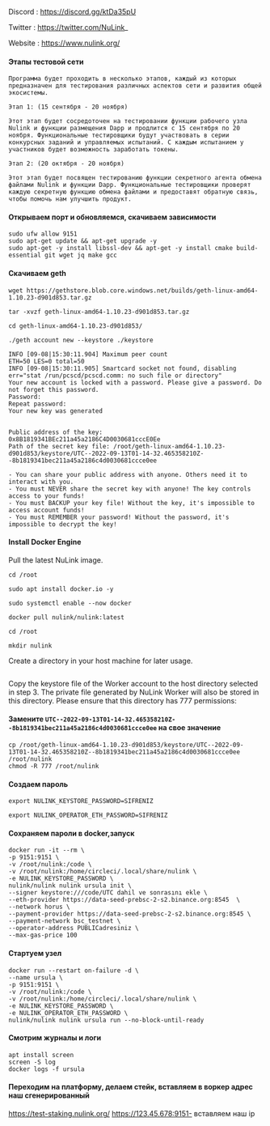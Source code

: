 Discord : https://discord.gg/ktDa35pU

Twitter : https://twitter.com/NuLink_

Website : https://www.nulink.org/

#### Этапы тестовой сети
```
Программа будет проходить в несколько этапов, каждый из которых предназначен для тестирования различных аспектов сети и развития общей экосистемы.

Этап 1: (15 сентября - 20 ноября)

Этот этап будет сосредоточен на тестировании функции рабочего узла Nulink и функции размещения Dapp и продлится с 15 сентября по 20 ноября. Функциональные тестировщики будут участвовать в серии конкурсных заданий и управляемых испытаний. С каждым испытанием у участников будет возможность заработать токены.

Этап 2: (20 октября - 20 ноября)

Этот этап будет посвящен тестированию функции секретного агента обмена файлами Nulink и функции Dapp. Функциональные тестировщики проверят каждую секретную функцию обмена файлами и предоставят обратную связь, чтобы помочь нам улучшить продукт.
```
#### Открываем порт и обновляемся, скачиваем зависимости
```
sudo ufw allow 9151
sudo apt-get update && apt-get upgrade -y
sudo apt-get -y install libssl-dev && apt-get -y install cmake build-essential git wget jq make gcc
```

#### Скачиваем geth
```
wget https://gethstore.blob.core.windows.net/builds/geth-linux-amd64-1.10.23-d901d853.tar.gz

tar -xvzf geth-linux-amd64-1.10.23-d901d853.tar.gz

cd geth-linux-amd64-1.10.23-d901d853/

./geth account new --keystore ./keystore
```
```
INFO [09-08|15:30:11.904] Maximum peer count                       ETH=50 LES=0 total=50
INFO [09-08|15:30:11.905] Smartcard socket not found, disabling    err="stat /run/pcscd/pcscd.comm: no such file or directory"
Your new account is locked with a password. Please give a password. Do not forget this password.
Password: 
Repeat password: 
Your new key was generated


Public address of the key:   0x8B1819341BEc211a45a2186C4D0030681cccE0Ee
Path of the secret key file: /root/geth-linux-amd64-1.10.23-d901d853/keystore/UTC--2022-09-13T01-14-32.465358210Z--8b1819341bec211a45a2186c4d0030681ccce0ee

- You can share your public address with anyone. Others need it to interact with you.
- You must NEVER share the secret key with anyone! The key controls access to your funds!
- You must BACKUP your key file! Without the key, it's impossible to access account funds!
- You must REMEMBER your password! Without the password, it's impossible to decrypt the key!
```

#### Install Docker Engine
Pull the latest NuLink image.
```
cd /root

sudo apt install docker.io -y

sudo systemctl enable --now docker

docker pull nulink/nulink:latest

cd /root

mkdir nulink
```
Create a directory in your host machine for later usage.
```

```
Copy the keystore file of the Worker account to the host directory selected in step 3. The private file generated by NuLink Worker will also be stored in this directory. Please ensure that this directory has 777 permissions:
#### Замените `UTC--2022-09-13T01-14-32.465358210Z--8b1819341bec211a45a2186c4d0030681ccce0ee` на свое значение
``` 
cp /root/geth-linux-amd64-1.10.23-d901d853/keystore/UTC--2022-09-13T01-14-32.465358210Z--8b1819341bec211a45a2186c4d0030681ccce0ee /root/nulink
chmod -R 777 /root/nulink
 ```
#### Создаем пароль
```
export NULINK_KEYSTORE_PASSWORD=SIFRENIZ

export NULINK_OPERATOR_ETH_PASSWORD=SIFRENIZ
```
#### Сохраняем пароли в docker,запуск
```
docker run -it --rm \
-p 9151:9151 \
-v /root/nulink:/code \
-v /root/nulink:/home/circleci/.local/share/nulink \
-e NULINK_KEYSTORE_PASSWORD \
nulink/nulink nulink ursula init \
--signer keystore:///code/UTC dahil ve sonrasını ekle \
--eth-provider https://data-seed-prebsc-2-s2.binance.org:8545  \
--network horus \
--payment-provider https://data-seed-prebsc-2-s2.binance.org:8545 \
--payment-network bsc_testnet \
--operator-address PUBLICadresiniz \
--max-gas-price 100
```
#### Стартуем узел 
```
docker run --restart on-failure -d \
--name ursula \
-p 9151:9151 \
-v /root/nulink:/code \
-v /root/nulink:/home/circleci/.local/share/nulink \
-e NULINK_KEYSTORE_PASSWORD \
-e NULINK_OPERATOR_ETH_PASSWORD \
nulink/nulink nulink ursula run --no-block-until-ready
```

#### Смотрим журналы и логи
```
apt install screen
screen -S log
docker logs -f ursula
```

#### Переходим на платформу, делаем стейк, вставляем в воркер адрес наш сгенерированный 
https://test-staking.nulink.org/
https://123.45.678:9151- вставляем наш ip
